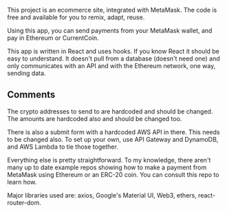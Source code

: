 This project is an ecommerce site, integrated with MetaMask. The code is free and available for you to remix, adapt, reuse.

Using this app, you can send payments from your MetaMask wallet, and pay in Ethereum or CurrentCoin.

This app is written in React and uses hooks. If you know React it should be easy to understand. It doesn't pull from a database (doesn't need one) and only communicates with an API and with the Ethereum network, one way, sending data.
     	 
## Comments

The crypto addresses to send to are hardcoded and should be changed. The amounts are hardcoded also and should be changed too. 

There is also a submit form with a hardcoded AWS API in there. This needs to be changed also. To set up your own, use API Gateway and DynamoDB, and AWS Lambda to tie those together.

Everything else is pretty straightforward. To my knowledge, there aren't many up to date example repos showing how to make a payment from MetaMask using Ethereum or an ERC-20 coin. You can consult this repo to learn how.

Major libraries used are: axios, Google's Material UI, Web3, ethers, react-router-dom.
